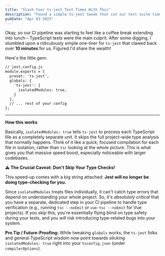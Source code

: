```yaml
---
title: "Slash Your ts-jest Test Times With This"
description: "Found a simple ts-jest tweak that cut our test suite time down by over 10 minutes. You might want to try this."
pubDate: "Apr 03 2025"
---
```


Okay, so our CI pipeline was starting to feel like a coffee break extending into lunch – TypeScript tests were the main culprit. After some digging, I stumbled upon a ridiculously simple one-liner for `ts-jest` that clawed back over **10 minutes** for us. Figured I'd share the wealth!

Here's the little gem:

```diff lang="typescript"
// jest.config.js
module.exports = {
  preset: 'ts-jest',
  globals: {
    'ts-jest': {
      isolatedModules: true,
    }
  },
  // ... rest of your config
};
```

----

**How this works**

Basically, `isolatedModules: true` tells `ts-jest` to process each TypeScript file as a completely separate unit. It skips the full project-wide type analysis that normally happens. Think of it like a quick, focused compilation for each file in isolation, rather than `tsc` looking at the whole picture. This is what gives you that *massive* speed boost, especially noticeable with larger codebases.

**⚠️ The Crucial Caveat: Don't Skip Your Type Checks!**

This speed-up comes with a big string attached: **Jest will no longer be doing type-checking for you.**

Since `isolatedModules` treats files individually, it can't catch type errors that depend on understanding your whole project. So, it's *absolutely critical* that you have a separate, dedicated step in your CI pipeline to handle type verification (e.g., running `tsc --noEmit` or `vue-tsc --noEmit` for Vue projects). If you skip this, you're essentially flying blind on type safety during your tests, and you *will* risk introducing type-related bugs into your system.

**Pro Tip / Future-Proofing:** While tweaking `globals` works, the `ts-jest` folks and general TypeScript wisdom now point towards sticking `isolatedModules: true` right into your `tsconfig.json` (under `compilerOptions`).
